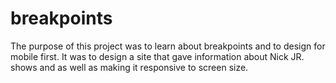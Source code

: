 # breakpoints

The purpose of this project was to learn about breakpoints and to design for mobile first. It was to design a site that gave information about Nick JR. shows and as well as making it responsive to screen size.
